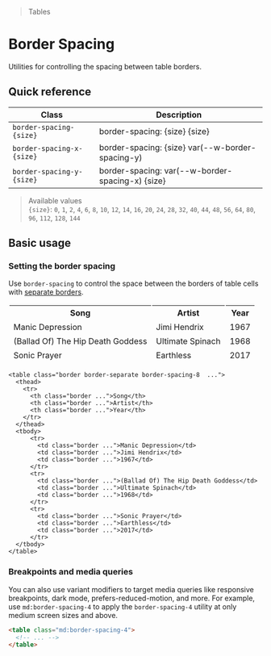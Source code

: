 > Tables

# Border Spacing
Utilities for controlling the spacing between table borders.

## Quick reference

| Class                     | Description                                      |
| ------------------------- | ------------------------------------------------ |
| `border-spacing-{size}`   | border-spacing: {size} {size}                    |
| `border-spacing-x-{size}` | border-spacing: {size} var(--w-border-spacing-y) |
| `border-spacing-y-{size}` | border-spacing: var(--w-border-spacing-x) {size} |

> Available values <br />
> `{size}`: `0`, `1`, `2`, `4`, `6`, `8`, `10`, `12`, `14`, `16`, `20`, `24`, `28`, `32`, `40`, `44`, `48`, `56`, `64`, `80`, `96`, `112`, `128`, `144` <br />

## Basic usage
### Setting the border spacing
Use `border-spacing` to control the space between the borders of table cells with [separate borders](/border-collapse.md#separate).

<container>
  <table class="table! border border-separate! border-spacing-8 w-full  border-slate-400 dark:border-slate-500 bg-white dark:bg-slate-800 text-sm shadow-xl" style="border-collapse: separate;" >
    <thead class="bg-slate-50 dark:bg-slate-700">
      <tr>
        <th class="border border-slate-300 dark:border-slate-600 font-semibold p-16 text-slate-900 dark:text-slate-200 text-left">Song</th>
        <th class="border border-slate-300 dark:border-slate-600 font-semibold p-16 text-slate-900 dark:text-slate-200 text-left">Artist</th>
        <th class="border border-slate-300 dark:border-slate-600 font-semibold p-16 text-slate-900 dark:text-slate-200 text-left">Year</th>
      </tr>
    </thead>
    <tbody>
      <tr>
        <td class="border border-slate-300 dark:border-slate-700 p-16 text-slate-500 dark:text-slate-400">Manic Depression</td>
        <td class="border border-slate-300 dark:border-slate-700 p-16 text-slate-500 dark:text-slate-400">Jimi Hendrix</td>
        <td class="border border-slate-300 dark:border-slate-700 p-16 text-slate-500 dark:text-slate-400">1967</td>
      </tr>
      <tr>
        <td class="border border-slate-300 dark:border-slate-700 p-16 text-slate-500 dark:text-slate-400">(Ballad Of) The Hip Death Goddess</td>
        <td class="border border-slate-300 dark:border-slate-700 p-16 text-slate-500 dark:text-slate-400">Ultimate Spinach</td>
        <td class="border border-slate-300 dark:border-slate-700 p-16 text-slate-500 dark:text-slate-400">1968</td>
      </tr>
      <tr>
        <td class="border border-slate-300 dark:border-slate-700 p-16 text-slate-500 dark:text-slate-400">Sonic Prayer</td>
        <td class="border border-slate-300 dark:border-slate-700 p-16 text-slate-500 dark:text-slate-400">Earthless</td>
        <td class="border border-slate-300 dark:border-slate-700 p-16 text-slate-500 dark:text-slate-400">2017</td>
      </tr>
    </tbody>
  </table>
</container>

```html{1}
<table class="border border-separate border-spacing-8  ...">
  <thead>
    <tr>
      <th class="border ...">Song</th>
      <th class="border ...">Artist</th>
      <th class="border ...">Year</th>
    </tr>
  </thead>
  <tbody>
      <tr>
        <td class="border ...">Manic Depression</td>
        <td class="border ...">Jimi Hendrix</td>
        <td class="border ...">1967</td>
      </tr>
      <tr>
        <td class="border ...">(Ballad Of) The Hip Death Goddess</td>
        <td class="border ...">Ultimate Spinach</td>
        <td class="border ...">1968</td>
      </tr>
      <tr>
        <td class="border ...">Sonic Prayer</td>
        <td class="border ...">Earthless</td>
        <td class="border ...">2017</td>
      </tr>
  </tbody>
</table>
```

### Breakpoints and media queries
You can also use variant modifiers to target media queries like responsive breakpoints, dark mode, prefers-reduced-motion, and more. For example, use `md:border-spacing-4` to apply the `border-spacing-4` utility at only medium screen sizes and above.

```html
<table class="md:border-spacing-4">
  <!-- ... -->
</table>
```
